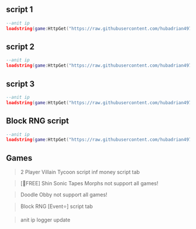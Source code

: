 ## script 1
```lua
--anit ip
loadstring(game:HttpGet("https://raw.githubusercontent.com/hubadrian497/script/refs/heads/main/Scriptmorph"))()
```

## script 2
```lua
--anit ip
loadstring(game:HttpGet("https://raw.githubusercontent.com/hubadrian497/script/refs/heads/main/adrianhubs"))()
```

## script 3
```lua
--anit ip
loadstring(game:HttpGet("https://raw.githubusercontent.com/hubadrian497/script/refs/heads/main/Doodle%20Obby%20script%20zenhub101"))()
```

## Block RNG script
```lua
--anit ip
loadstring(game:HttpGet("https://raw.githubusercontent.com/hubadrian497/script/refs/heads/main/Block%20RNG%20script"))()
```

## Games
> 2 Player Villain Tycoon script inf money script tab

> [🎁FREE] Shin Sonic Tapes Morphs
> not support all games!

> Doodle Obby
> not support all games!

> Block RNG [Event⭐] script tab


> anit ip logger update
